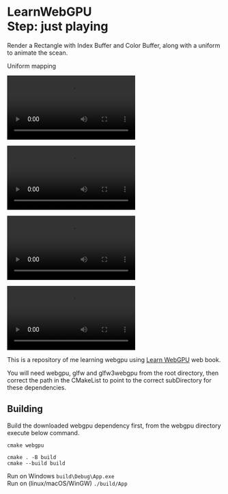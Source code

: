 LearnWebGPU   
Step: just playing
===========

Render a Rectangle with Index Buffer and Color Buffer, along with a uniform to animate the scean.

Uniform mapping   

<video src="screenshot/demo.mov"></video>   

![demo1](screenshot/demo1.mp4)

![demo2](screenshot/demo2.mp4)

![demo3](screenshot/demo3.mp4)

This is a repository of me learning webgpu using  [Learn WebGPU](https://eliemichel.github.io/LearnWebGPU) web book.

You will need webgpu, glfw and glfw3webgpu from the root directory, then correct the path in the CMakeList to point to the correct subDirectory for these dependencies.

Building
--------

Build the downloaded webgpu dependency first, from the webgpu directory execute below command.
```
cmake webgpu
```

```
cmake . -B build
cmake --build build 
```

Run on Windows  `build\Debug\App.exe`   
Run on (linux/macOS/WinGW) `./build/App`
